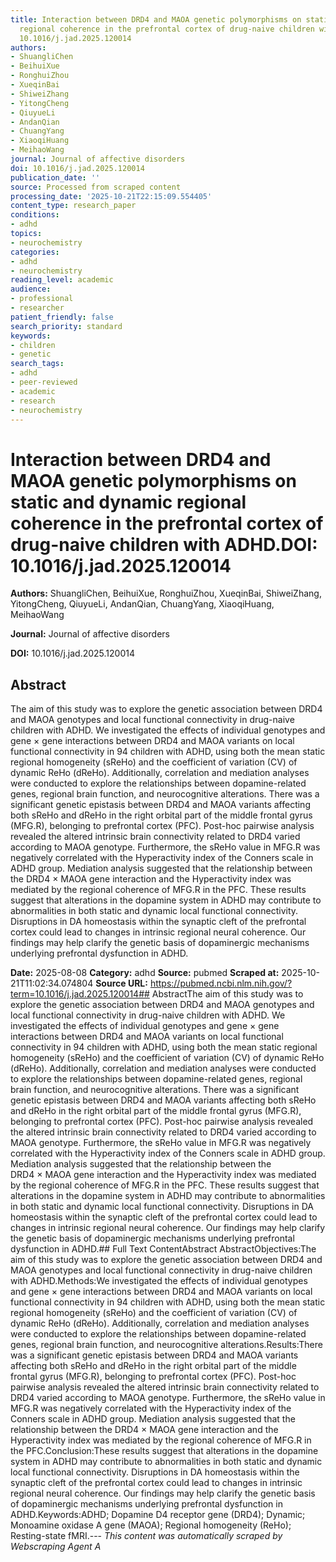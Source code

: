 ```yaml
---
title: Interaction between DRD4 and MAOA genetic polymorphisms on static and dynamic
  regional coherence in the prefrontal cortex of drug-naive children with ADHD.**DOI:**
  10.1016/j.jad.2025.120014
authors:
- ShuangliChen
- BeihuiXue
- RonghuiZhou
- XueqinBai
- ShiweiZhang
- YitongCheng
- QiuyueLi
- AndanQian
- ChuangYang
- XiaoqiHuang
- MeihaoWang
journal: Journal of affective disorders
doi: 10.1016/j.jad.2025.120014
publication_date: ''
source: Processed from scraped content
processing_date: '2025-10-21T22:15:09.554405'
content_type: research_paper
conditions:
- adhd
topics:
- neurochemistry
categories:
- adhd
- neurochemistry
reading_level: academic
audience:
- professional
- researcher
patient_friendly: false
search_priority: standard
keywords:
- children
- genetic
search_tags:
- adhd
- peer-reviewed
- academic
- research
- neurochemistry
---
```


# Interaction between DRD4 and MAOA genetic polymorphisms on static and dynamic regional coherence in the prefrontal cortex of drug-naive children with ADHD.**DOI:** 10.1016/j.jad.2025.120014

**Authors:** ShuangliChen, BeihuiXue, RonghuiZhou, XueqinBai, ShiweiZhang, YitongCheng, QiuyueLi, AndanQian, ChuangYang, XiaoqiHuang, MeihaoWang

**Journal:** Journal of affective disorders

**DOI:** 10.1016/j.jad.2025.120014

## Abstract

The aim of this study was to explore the genetic association between DRD4 and MAOA genotypes and local functional connectivity in drug-naive children with ADHD.
We investigated the effects of individual genotypes and gene × gene interactions between DRD4 and MAOA variants on local functional connectivity in 94 children with ADHD, using both the mean static regional homogeneity (sReHo) and the coefficient of variation (CV) of dynamic ReHo (dReHo). Additionally, correlation and mediation analyses were conducted to explore the relationships between dopamine-related genes, regional brain function, and neurocognitive alterations.
There was a significant genetic epistasis between DRD4 and MAOA variants affecting both sReHo and dReHo in the right orbital part of the middle frontal gyrus (MFG.R), belonging to prefrontal cortex (PFC). Post-hoc pairwise analysis revealed the altered intrinsic brain connectivity related to DRD4 varied according to MAOA genotype. Furthermore, the sReHo value in MFG.R was negatively correlated with the Hyperactivity index of the Conners scale in ADHD group. Mediation analysis suggested that the relationship between the DRD4 × MAOA gene interaction and the Hyperactivity index was mediated by the regional coherence of MFG.R in the PFC.
These results suggest that alterations in the dopamine system in ADHD may contribute to abnormalities in both static and dynamic local functional connectivity. Disruptions in DA homeostasis within the synaptic cleft of the prefrontal cortex could lead to changes in intrinsic regional neural coherence. Our findings may help clarify the genetic basis of dopaminergic mechanisms underlying prefrontal dysfunction in ADHD.

**Date:** 2025-08-08
**Category:** adhd
**Source:** pubmed
**Scraped at:** 2025-10-21T11:02:34.074804
**Source URL:** https://pubmed.ncbi.nlm.nih.gov/?term=10.1016/j.jad.2025.120014## AbstractThe aim of this study was to explore the genetic association between DRD4 and MAOA genotypes and local functional connectivity in drug-naive children with ADHD.
We investigated the effects of individual genotypes and gene × gene interactions between DRD4 and MAOA variants on local functional connectivity in 94 children with ADHD, using both the mean static regional homogeneity (sReHo) and the coefficient of variation (CV) of dynamic ReHo (dReHo). Additionally, correlation and mediation analyses were conducted to explore the relationships between dopamine-related genes, regional brain function, and neurocognitive alterations.
There was a significant genetic epistasis between DRD4 and MAOA variants affecting both sReHo and dReHo in the right orbital part of the middle frontal gyrus (MFG.R), belonging to prefrontal cortex (PFC). Post-hoc pairwise analysis revealed the altered intrinsic brain connectivity related to DRD4 varied according to MAOA genotype. Furthermore, the sReHo value in MFG.R was negatively correlated with the Hyperactivity index of the Conners scale in ADHD group. Mediation analysis suggested that the relationship between the DRD4 × MAOA gene interaction and the Hyperactivity index was mediated by the regional coherence of MFG.R in the PFC.
These results suggest that alterations in the dopamine system in ADHD may contribute to abnormalities in both static and dynamic local functional connectivity. Disruptions in DA homeostasis within the synaptic cleft of the prefrontal cortex could lead to changes in intrinsic regional neural coherence. Our findings may help clarify the genetic basis of dopaminergic mechanisms underlying prefrontal dysfunction in ADHD.## Full Text ContentAbstract AbstractObjectives:The aim of this study was to explore the genetic association between DRD4 and MAOA genotypes and local functional connectivity in drug-naive children with ADHD.Methods:We investigated the effects of individual genotypes and gene × gene interactions between DRD4 and MAOA variants on local functional connectivity in 94 children with ADHD, using both the mean static regional homogeneity (sReHo) and the coefficient of variation (CV) of dynamic ReHo (dReHo). Additionally, correlation and mediation analyses were conducted to explore the relationships between dopamine-related genes, regional brain function, and neurocognitive alterations.Results:There was a significant genetic epistasis between DRD4 and MAOA variants affecting both sReHo and dReHo in the right orbital part of the middle frontal gyrus (MFG.R), belonging to prefrontal cortex (PFC). Post-hoc pairwise analysis revealed the altered intrinsic brain connectivity related to DRD4 varied according to MAOA genotype. Furthermore, the sReHo value in MFG.R was negatively correlated with the Hyperactivity index of the Conners scale in ADHD group. Mediation analysis suggested that the relationship between the DRD4 × MAOA gene interaction and the Hyperactivity index was mediated by the regional coherence of MFG.R in the PFC.Conclusion:These results suggest that alterations in the dopamine system in ADHD may contribute to abnormalities in both static and dynamic local functional connectivity. Disruptions in DA homeostasis within the synaptic cleft of the prefrontal cortex could lead to changes in intrinsic regional neural coherence. Our findings may help clarify the genetic basis of dopaminergic mechanisms underlying prefrontal dysfunction in ADHD.Keywords:ADHD; Dopamine D4 receptor gene (DRD4); Dynamic; Monoamine oxidase A gene (MAOA); Regional homogeneity (ReHo); Resting-state fMRI.---
*This content was automatically scraped by Webscraping Agent A*